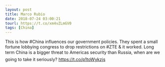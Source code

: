 ```yaml
---
layout: post
title: Marco Rubio
date: 2018-07-24 03:00:21
tourl: https://t.co/xm4vZLmGV0
tags: [China]
---
```

This is how #China influences our government policies. They spent a small fortune lobbying congress to drop restrictions on #ZTE &amp; it worked. Long term China is a bigger threat to Americas security than Russia, when are we going to take it seriously?  https://t.co/p1toWykzjs